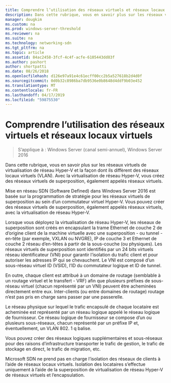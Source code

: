 ```yaml
---
title: Comprendre l’utilisation des réseaux virtuels et réseaux locaux virtuels
description: Dans cette rubrique, vous en savoir plus sur les réseaux virtuels de virtualisation de réseau Hyper-V et la façon dont ils diffèrent des réseaux locaux virtuels (VLAN). Avec la virtualisation de réseau Hyper-V, vous créez des réseaux virtuels de superposition, également appelés réseaux virtuels.
manager: dougkim
ms.custom: na
ms.prod: windows-server-threshold
ms.reviewer: na
ms.suite: na
ms.technology: networking-sdn
ms.tgt_pltfrm: na
ms.topic: article
ms.assetid: 84ac2458-3fcf-4c4f-acfe-6105443dd83f
ms.author: pashort
author: shortpatti
ms.date: 08/26/2018
ms.openlocfilehash: d126e97a91e4c61ecff00cc2b5a527618b2d4d0f
ms.sourcegitcommit: 0d0b32c8986ba7db9536e0b8648d4ddf9b03e452
ms.translationtype: MT
ms.contentlocale: fr-FR
ms.lasthandoff: 04/17/2019
ms.locfileid: "59875530"
---
```

# <a name="understand-the-usage-of-virtual-networks-and-vlans"></a>Comprendre l’utilisation des réseaux virtuels et réseaux locaux virtuels

>S’applique à : Windows Server (canal semi-annuel), Windows Server 2016

Dans cette rubrique, vous en savoir plus sur les réseaux virtuels de virtualisation de réseau Hyper-V et la façon dont ils diffèrent des réseaux locaux virtuels (VLAN). Avec la virtualisation de réseau Hyper-V, vous créez des réseaux virtuels de superposition, également appelés réseaux virtuels.



  
Mise en réseau SDN (Software Defined) dans Windows Server 2016 est basée sur la programmation de stratégie pour les réseaux virtuels de superposition au sein d’un commutateur virtuel Hyper-V. Vous pouvez créer des réseaux virtuels de superposition, également appelés réseaux virtuels, avec la virtualisation de réseau Hyper-V. 
  
Lorsque vous déployez la virtualisation de réseau Hyper-V, les réseaux de superposition sont créés en encapsulant la trame Ethernet de couche 2 de d’origine client de la machine virtuelle avec une superposition - ou tunnel - en-tête (par exemple, VXLAN ou NVGRE), IP de couche 3 et Ethernet de couche 2 réseau d’en-têtes à partir de la sous-couche (ou physiques). Les réseaux virtuels de superposition sont identifiés par un 24 bits virtuels réseau identificateur (VNI) pour garantir l’isolation du trafic client et pour autoriser les adresses IP qui se chevauchent. Le VNI est composé d’un sous-réseau virtuel ID (VSID), l’ID du commutateur logique et ID de tunnel.  
  
En outre, chaque client est attribué à un domaine de routage (semblable à un routage virtuel et le transfert - VRF) afin que plusieurs préfixes de sous-réseau virtuel (chacun représenté par un VNI) peuvent être acheminées directement entre eux. Inter-clients (ou entre domaines de routage) routage n’est pas pris en charge sans passer par une passerelle.   
  
Le réseau physique sur lequel le trafic encapsulé de chaque locataire est acheminée est représenté par un réseau logique appelé le réseau logique de fournisseur. Ce réseau logique de fournisseur se compose d’un ou plusieurs sous-réseaux, chacun représenté par un préfixe IP et, éventuellement, un VLAN 802. 1 q balise.  
  
Vous pouvez créer des réseaux logiques supplémentaires et sous-réseaux pour des raisons d’infrastructure transporter le trafic de gestion, le trafic de stockage en direct, le trafic de migration, etc.  
  
Microsoft SDN ne prend pas en charge l’isolation des réseaux de clients à l’aide de réseaux locaux virtuels. Isolation des locataires s’effectue uniquement à l’aide de la superposition de virtualisation de réseau Hyper-V de réseaux virtuels et l’encapsulation. 


